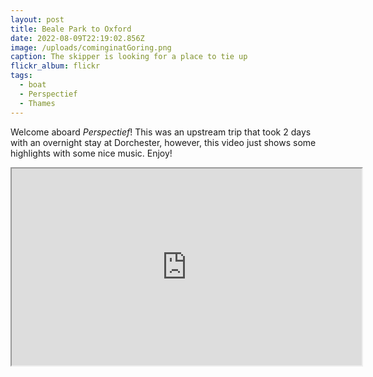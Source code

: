 ```yaml
---
layout: post
title: Beale Park to Oxford
date: 2022-08-09T22:19:02.856Z
image: /uploads/cominginatGoring.png
caption: The skipper is looking for a place to tie up
flickr_album: flickr
tags:
  - boat
  - Perspectief
  - Thames
---
```

Welcome aboard *Perspectief*! This was an upstream trip that took 2 days with an overnight stay at Dorchester, however, this video just shows some highlights with some nice music. Enjoy!

<div class="video-box"><iframe width="560" height="315" src="https://www.youtube.com/embed/GGvPWBQEvcs?rel=0" allow="accelerometer; autoplay; encrypted-media; gyroscope; picture-in-picture" allowfullscreen></iframe></div>